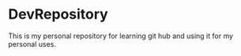 DevRepository
=============

This is my personal repository for learning git hub and using it for my personal uses.
